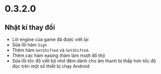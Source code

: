 # 0.3.2.0

## Nhật kí thay đổi

- Lõi engine của game đã được viết lại
- Sửa lỗi hàm `Sign`
- Thêm hàm `GetShifted` và `SetShifted`.
- Thêm các hàm easing (hàm làm mượt đồ thị)
- Sửa lỗi tốc độ viết bộ nhớ đệm dành cho âm thanh bị thấp hơn tốc độ đọc trên một số thiết bị chạy Android
